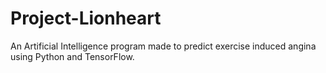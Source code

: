 # Project-Lionheart
An Artificial Intelligence program made to predict exercise induced angina using Python and TensorFlow.
